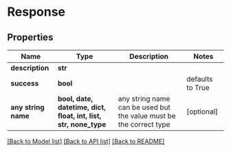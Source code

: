 # Response


## Properties
Name | Type | Description | Notes
------------ | ------------- | ------------- | -------------
**description** | **str** |  | 
**success** | **bool** |  | defaults to True
**any string name** | **bool, date, datetime, dict, float, int, list, str, none_type** | any string name can be used but the value must be the correct type | [optional]

[[Back to Model list]](../README.md#documentation-for-models) [[Back to API list]](../README.md#documentation-for-api-endpoints) [[Back to README]](../README.md)


